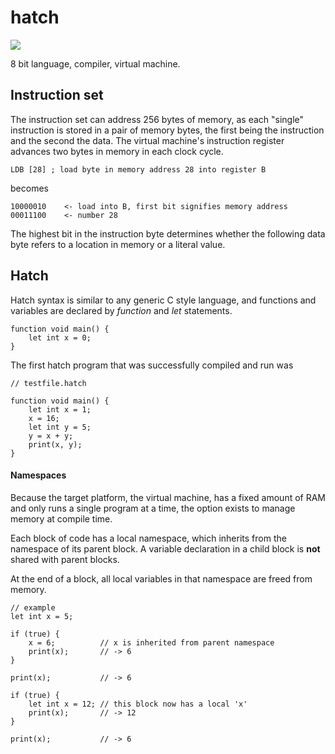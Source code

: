 # hatch

[![](https://tokei.rs/b1/github/H4rtland/hatch?category=code)](https://github.com/H4rtland/hatch)

8 bit language, compiler, virtual machine.

## Instruction set

The instruction set can address 256 bytes of memory, as each "single" instruction is stored in a pair of memory bytes, the first being the instruction and the second the data.
The virtual machine's instruction register advances two bytes in memory in each clock cycle. 

    LDB [28] ; load byte in memory address 28 into register B
    
becomes

    10000010    <- load into B, first bit signifies memory address
    00011100    <- number 28

The highest bit in the instruction byte determines whether the following data byte refers to a location in memory or a literal value.

## Hatch

Hatch syntax is similar to any generic C style language, and functions and variables are declared by _function_ and _let_ statements.

    function void main() {
        let int x = 0;
    }
    
The first hatch program that was successfully compiled and run was

    // testfile.hatch
    
    function void main() {
        let int x = 1;
        x = 16;
        let int y = 5;
        y = x + y;
        print(x, y);
    }
    
#### Namespaces

Because the target platform, the virtual machine, has a fixed amount of RAM and only runs a single program at a time, the option exists to manage memory at compile time.

Each block of code has a local namespace, which inherits from the namespace of its parent block.
A variable declaration in a child block is **not** shared with parent blocks.

At the end of a block, all local variables in that namespace are freed from memory.

    // example
    let int x = 5;
    
    if (true) {
        x = 6;          // x is inherited from parent namespace 
        print(x);       // -> 6
    }
    
    print(x);           // -> 6
    
    if (true) {
        let int x = 12; // this block now has a local 'x'
        print(x);       // -> 12
    }
    
    print(x);           // -> 6